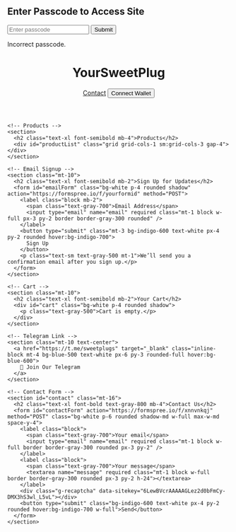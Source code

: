 <!DOCTYPE html>
<html lang="en">
<head>
  <meta charset="UTF-8" />
  <meta name="viewport" content="width=device-width, initial-scale=1.0" />
  <title>YourSweetPlug Store</title>
  <script src="https://cdn.tailwindcss.com"></script>
  <script src="https://cdn.jsdelivr.net/npm/ethers@6.7.0/dist/ethers.umd.min.js"></script>
  <script src="https://www.google.com/recaptcha/api.js" async defer></script>
</head>
<body class="bg-gradient-to-br from-gray-50 to-indigo-100 min-h-screen font-sans">

  <!-- Passcode Overlay -->
  <div id="passcodeOverlay" class="fixed inset-0 bg-white z-50 flex flex-col items-center justify-center">
    <h2 class="text-xl font-bold mb-4">Enter Passcode to Access Site</h2>
    <input id="passcodeInput" type="password" placeholder="Enter passcode" class="px-4 py-2 border rounded mb-2" />
    <button onclick="checkPasscode()" class="bg-indigo-600 text-white px-4 py-2 rounded">Submit</button>
    <p id="passcodeError" class="text-red-500 mt-2 hidden">Incorrect passcode.</p>
  </div>

  <!-- Header -->
  <header class="bg-white shadow p-4 flex justify-between items-center">
    <h1 class="text-2xl font-bold">YourSweetPlug</h1>
    <div class="space-x-2">
      <a href="#contact" class="text-indigo-600 hover:underline">Contact</a>
      <button id="connectButton" class="bg-indigo-600 text-white px-4 py-2 rounded">Connect Wallet</button>
    </div>
  </header>

  <!-- Main Content -->
  <main class="max-w-4xl mx-auto p-6">

    <!-- Products -->
    <section>
      <h2 class="text-xl font-semibold mb-4">Products</h2>
      <div id="productList" class="grid grid-cols-1 sm:grid-cols-3 gap-4"></div>
    </section>

    <!-- Email Signup -->
    <section class="mt-10">
      <h2 class="text-xl font-semibold mb-2">Sign Up for Updates</h2>
      <form id="emailForm" class="bg-white p-4 rounded shadow" action="https://formspree.io/f/yourformid" method="POST">
        <label class="block mb-2">
          <span class="text-gray-700">Email Address</span>
          <input type="email" name="email" required class="mt-1 block w-full px-3 py-2 border border-gray-300 rounded" />
        </label>
        <button type="submit" class="mt-3 bg-indigo-600 text-white px-4 py-2 rounded hover:bg-indigo-700">
          Sign Up
        </button>
        <p class="text-sm text-gray-500 mt-1">We’ll send you a confirmation email after you sign up.</p>
      </form>
    </section>

    <!-- Cart -->
    <section class="mt-10">
      <h2 class="text-xl font-semibold mb-2">Your Cart</h2>
      <div id="cart" class="bg-white p-4 rounded shadow">
        <p class="text-gray-500">Cart is empty.</p>
      </div>
    </section>

    <!-- Telegram Link -->
    <section class="mt-10 text-center">
      <a href="https://t.me/sweetplugs" target="_blank" class="inline-block mt-4 bg-blue-500 text-white px-6 py-3 rounded-full hover:bg-blue-600">
        💬 Join Our Telegram
      </a>
    </section>

    <!-- Contact Form -->
    <section id="contact" class="mt-16">
      <h2 class="text-xl font-bold text-gray-800 mb-4">Contact Us</h2>
      <form id="contactForm" action="https://formspree.io/f/xnnvnkqj" method="POST" class="bg-white p-6 rounded shadow-md w-full max-w-md space-y-4">
        <label class="block">
          <span class="text-gray-700">Your email</span>
          <input type="email" name="email" required class="mt-1 block w-full border border-gray-300 rounded px-3 py-2" />
        </label>
        <label class="block">
          <span class="text-gray-700">Your message</span>
          <textarea name="message" required class="mt-1 block w-full border border-gray-300 rounded px-3 py-2 h-24"></textarea>
        </label>
        <div class="g-recaptcha" data-sitekey="6LewBVcrAAAAAGLez2d0bFmCy-DMX3hS3wl_L5vL"></div>
        <button type="submit" class="bg-indigo-600 text-white px-4 py-2 rounded hover:bg-indigo-700 w-full">Send</button>
      </form>
    </section>

  </main>

  <script>
    const USDC_ADDRESS = "0x2791Bca1f2de4661ED88A30C99A7a9449Aa84174";
    const USDC_ABI = ["function transfer(address to, uint256 amount) returns (bool)", "function decimals() view returns (uint8)"];
    const MY_WALLET = "0xYourWalletHere";
    const PASSCODE = "mysecret";
    const products = [
      { id: 1, name: 'Hoodie', price: 5.00, emoji: '🧥' },
      { id: 2, name: 'Cap', price: 2.50, emoji: '🧢' },
      { id: 3, name: 'Mug', price: 3.75, emoji: '☕' }
    ];

    let cart = [];
    let signer;

    function checkPasscode() {
      const input = document.getElementById('passcodeInput').value;
      const error = document.getElementById('passcodeError');
      if (input === PASSCODE) {
        document.getElementById('passcodeOverlay').style.display = 'none';
      } else {
        error.classList.remove('hidden');
      }
    }

    document.getElementById('connectButton').addEventListener('click', async () => {
      if (!window.ethereum) return alert("Please install MetaMask.");
      const provider = new ethers.BrowserProvider(window.ethereum);
      await provider.send("eth_requestAccounts", []);
      signer = await provider.getSigner();
      const addr = await signer.getAddress();
      document.getElementById('connectButton').textContent = `Connected: ${addr.slice(0,6)}...${addr.slice(-4)}`;
    });

    function renderProducts() {
      const container = document.getElementById('productList');
      container.innerHTML = '';
      products.forEach(p => {
        const div = document.createElement('div');
        div.className = 'bg-white p-4 rounded shadow text-center';
        div.innerHTML = `
          <div class="text-5xl mb-2">${p.emoji}</div>
          <h3 class="font-semibold text-lg">${p.name}</h3>
          <p class="text-gray-500">$${p.price.toFixed(2)}</p>
          <button class="mt-2 bg-indigo-600 text-white px-3 py-1 rounded" onclick="addToCart(${p.id})">Add to Cart</button>
        `;
        container.appendChild(div);
      });
    }

    function renderCart() {
      const container = document.getElementById('cart');
      container.innerHTML = '';
      if (cart.length === 0) {
        container.innerHTML = '<p class="text-gray-500">Cart is empty.</p>';
        return;
      }

      let total = 0;
      cart.forEach((item, index) => {
        const div = document.createElement('div');
        div.className = 'flex justify-between items-center mb-2';
        div.innerHTML = `<span>${item.name} - $${item.price.toFixed(2)}</span>
                         <button class="text-red-500 text-sm" onclick="removeFromCart(${index})">Remove</button>`;
        container.appendChild(div);
        total += item.price;
      });

      const totalEl = document.createElement('div');
      totalEl.className = 'mt-4 font-semibold';
      totalEl.textContent = `Total: $${total.toFixed(2)}`;
      container.appendChild(totalEl);

      const checkoutBtn = document.createElement('button');
      checkoutBtn.className = 'mt-3 bg-green-600 text-white px-4 py-2 rounded hover:bg-green-700';
      checkoutBtn.textContent = 'Checkout with USDC';
      checkoutBtn.onclick = () => checkout(total);
      container.appendChild(checkoutBtn);
    }

    function addToCart(id) {
      const product = products.find(p => p.id === id);
      cart.push(product);
      renderCart();
    }

    function removeFromCart(index) {
      cart.splice(index, 1);
      renderCart();
    }

    async function checkout(totalUSD) {
      if (!signer) return alert('Please connect your wallet.');

      try {
        const usdc = new ethers.Contract(USDC_ADDRESS, USDC_ABI, signer);
        const decimals = await usdc.decimals();
        const amount = ethers.parseUnits(totalUSD.toFixed(2), decimals);

        const tx = await usdc.transfer(MY_WALLET, amount);
        alert(`✅ Payment sent! TX hash: ${tx.hash}`);

        cart = [];
        renderCart();
      } catch (e) {
        alert('❌ Transaction failed.');
        console.error(e);
      }
    }

    document.getElementById("emailForm").addEventListener("submit", async function (e) {
      e.preventDefault();
      const form = e.target;
      const data = new FormData(form);
      const response = await fetch(form.action, {
        method: form.method,
        body: data,
        headers: { 'Accept': 'application/json' }
      });
      if (response.ok) {
        alert("📧 Confirmation email sent!");
        form.reset();
      } else {
        alert("❌ There was a problem. Try again.");
      }
    });

    document.getElementById("contactForm").addEventListener("submit", function (e) {
      const captcha = grecaptcha.getResponse();
      if (!captcha) {
        e.preventDefault();
        alert("Please complete the CAPTCHA.");
      }
    });

    renderProducts();
    renderCart();
  </script>
</body>
</html>



     
     
